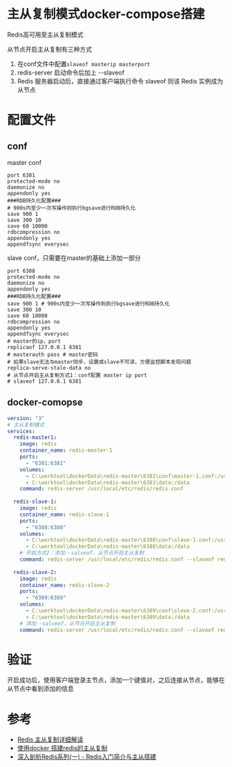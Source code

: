 # 主从复制模式docker-compose搭建
Redis高可用至主从复制模式

从节点开启主从复制有三种方式
1. 在conf文件中配置`slaveof masterip masterport`
1. redis-server 启动命令后加上 --slaveof
1. Redis 服务器启动后，直接通过客户端执行命令 slaveof 则该 Redis 实例成为从节点
# 配置文件


## conf
master conf


```nginx
port 6381
protected-mode no
daemonize no
appendonly yes
###RDB持久化配置###
# 900s内至少一次写操作则执行bgsave进行RDB持久化
save 900 1 
save 300 10
save 60 10000 
rdbcompression no
appendonly yes
appendfsync everysec
```
slave conf，只需要在master的基础上添加一部分


```nginx
port 6388
protected-mode no
daemonize no
appendonly yes
###RDB持久化配置###
save 900 1 # 900s内至少一次写操作则执行bgsave进行RDB持久化
save 300 10
save 60 10000 
rdbcompression no
appendonly yes 
appendfsync everysec
# master的ip，port
replicaof 127.0.0.1 6381 
# masterauth pass # master密码
# 如果slave无法与master同步，设置成slave不可读，方便监控脚本发现问题
replica-serve-stale-data no 
# 从节点开启主从复制方式1：conf配置 master ip port
# slaveof 127.0.0.1 6381

```


## docker-comopse


```yaml
version: "3"
# 主从复制模式
services:
  redis-master1:
    image: redis
    container_name: redis-master-1
    ports:
      - "6381:6381"
    volumes:
      - C:\worktool\dockerData\redis-master\6381\conf\master-1.conf:/usr/local/etc/redis/redis.conf
      - C:\worktool\dockerData\redis-master\6381\data:/data
    command: redis-server /usr/local/etc/redis/redis.conf
  
  redis-slave-1:
    image: redis
    container_name: redis-slave-1
    ports:
      - "6388:6388"
    volumes:
      - C:\worktool\dockerData\redis-master\6388\conf\slave-1.conf:/usr/local/etc/redis/redis.conf
      - C:\worktool\dockerData\redis-master\6388\data:/data
    # 开启方式2：添加--salveof，从节点开启主从复制
    command: redis-server /usr/local/etc/redis/redis.conf --slaveof redis-master-1 6381
  
  redis-slave-2:
    image: redis
    container_name: redis-slave-2
    ports:
      - "6389:6389"
    volumes:
      - C:\worktool\dockerData\redis-master\6389\conf\slave-2.conf:/usr/local/etc/redis/redis.conf
      - C:\worktool\dockerData\redis-master\6389\data:/data
    # 添加--salveof，从节点开启主从复制
    command: redis-server /usr/local/etc/redis/redis.conf --slaveof redis-master-1 6381

```
# 验证
开启成功后，使用客户端登录主节点，添加一个键值对，之后连接从节点，能够在从节点中看到添加的信息
# 参考

- [Redis 主从复制详细解读](https://learnku.com/articles/36375)
- [使用docker 搭建redis的主从复制](https://cloud.tencent.com/developer/article/1693904)
- [深入剖析Redis系列(一) - Redis入门简介与主从搭建](https://juejin.im/post/6844903661223542792#heading-0)

